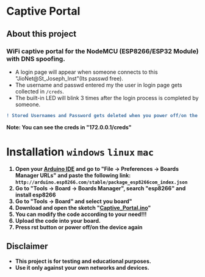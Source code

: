 # Captive Portal

   ## About this project
   ### WiFi captive portal for the NodeMCU (ESP8266/ESP32 Module) with DNS spoofing.
  - A login page will appear when someone connects to this "JioNet@St_Joseph_Inst"(Its passwd free).
  - The username and passwd entered my the user in login page gets collected in `/creds`.
  - The built-in LED will blink 3 times after the login process is completed by someone.<b>

```diff
! Stored Usernames and Password gets deleted when you power off/on the device!!!
```
<b>Note: You can see the creds in <a>"**172.0.0.1**<a>/creds</a>"

# Installation `windows` `linux` `mac`

1. Open your <a href="https://www.arduino.cc/en/main/software">Arduino IDE</a> and go to "File -> Preferences -> Boards Manager URLs" and paste the following link:
``http://arduino.esp8266.com/stable/package_esp8266com_index.json``
2. Go to "Tools -> Board -> Boards Manager", search "esp8266" and install esp8266
3. Go to "Tools -> Board" and select you board"
4. Download and open the sketch "<a href="https://github.com/JuSTinMrp/Captive_Portal_ESP8266/blob/main/NodeMcu-ESP8266_Fake_sign_in/NodeMcu-ESP8266_Fake_sign_in.ino"><b>Captive_Portal.ino</b></a>"
5. You can modify the code according to your need!!!
6. Upload the code into your board.
7. Press rst button or power off/on the device again


## Disclaimer
- This project is for testing and educational purposes. 
- Use it only against your own networks and devices. 

